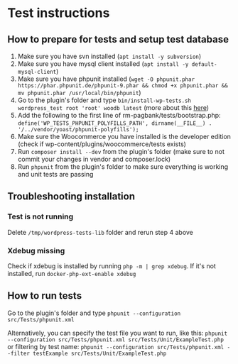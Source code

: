 # Test instructions

## How to prepare for tests and setup test database

1. Make sure you have svn installed (`apt install -y subversion`)
2. Make sure you have mysql client installed (`apt install -y default-mysql-client`)
3. Make sure you have phpunit installed (`wget -O phpunit.phar https://phar.phpunit.de/phpunit-9.phar && chmod +x phpunit.phar && mv phpunit.phar /usr/local/bin/phpunit`)
4. Go to the plugin's folder and type `bin/install-wp-tests.sh wordpress_test root 'root' woodb latest`  (more about this [here](https://make.wordpress.org/cli/handbook/misc/plugin-unit-tests/#3-initialize-the-testing-environment-locally))
5. Add the following to the first line of rm-pagbank/tests/bootstrap.php: `define('WP_TESTS_PHPUNIT_POLYFILLS_PATH', dirname(__FILE__) . '/../vendor/yoast/phpunit-polyfills');`
6. Make sure the Woocommerce you have installed is the developer edition (check if wp-content/plugins/woocommerce/tests exists)
7. Run `composer install --dev` from the plugin's folder (make sure to not commit your changes in vendor and composer.lock)
8. Run `phpunit` from the plugin's folder to make sure everything is working and unit tests are passing


## Troubleshooting installation

### Test is not running
Delete `/tmp/wordpress-tests-lib` folder and rerun step 4 above

### Xdebug missing
Check if xdebug is installed by running `php -m | grep xdebug`. If it's not installed, run `docker-php-ext-enable xdebug`

## How to run tests

Go to the plugin's folder and type `phpunit --configuration src/Tests/phpunit.xml`

Alternatively, you can specify the test file you want to run, like this: `phpunit --configuration src/Tests/phpunit.xml src/Tests/Unit/ExampleTest.php` or filtering by test name: `phpunit --configuration src/Tests/phpunit.xml --filter testExample src/Tests/Unit/ExampleTest.php`





